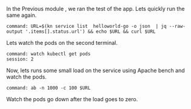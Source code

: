 In the Previous module ,  we ran the test of the app. Lets quickly run the same again. 

```terminal:execute
command: URL=$(kn service list  helloworld-go -o json  | jq --raw-output '.items[].status.url') && echo $URL && curl $URL 
```

Lets watch the pods on the second terminal. 
```terminal:execute
command: watch kubectl get pods
session: 2
```

Now, lets runs some small load on the service using Apache bench and watch the pods.
```terminal:execute
command: ab -n 1000 -c 100 $URL
```
Watch the pods go down after the load goes to zero.